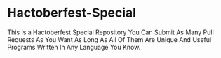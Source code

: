 # Hactoberfest-Special
This is a Hactoberfest Special Repository You Can Submit As Many Pull Requests As You Want As Long As All Of Them Are Unique And Useful Programs Written In Any Language You Know.
